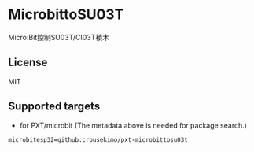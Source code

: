 # MicrobittoSU03T

Micro:Bit控制SU03T/CI03T積木

## License

MIT

## Supported targets

* for PXT/microbit
(The metadata above is needed for package search.)

```package
microbitesp32=github:crousekimo/pxt-microbittosu03t
```
